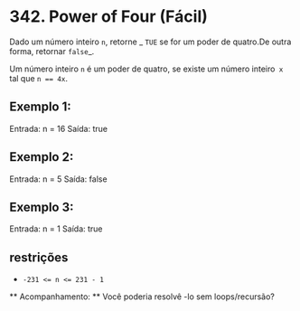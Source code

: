 # 342. Power of Four (Fácil)

Dado um número inteiro `n`, retorne _ `TUE` se for um poder de quatro.De outra forma,
retornar `false`_.

Um número inteiro `n` é um poder de quatro, se existe um número inteiro` x` tal que `n
== 4x`.

## Exemplo 1:



Entrada: n = 16
Saída: true


## Exemplo 2:



Entrada: n = 5
Saída: false


## Exemplo 3:



Entrada: n = 1
Saída: true


## restrições

* `-231 <= n <= 231 - 1`

** Acompanhamento: ** Você poderia resolvê -lo sem loops/recursão?
